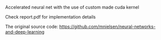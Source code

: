 Accelerated neural net with the use of custom made cuda kernel 

Check report.pdf for implementation details

The original source code: https://github.com/mnielsen/neural-networks-and-deep-learning


